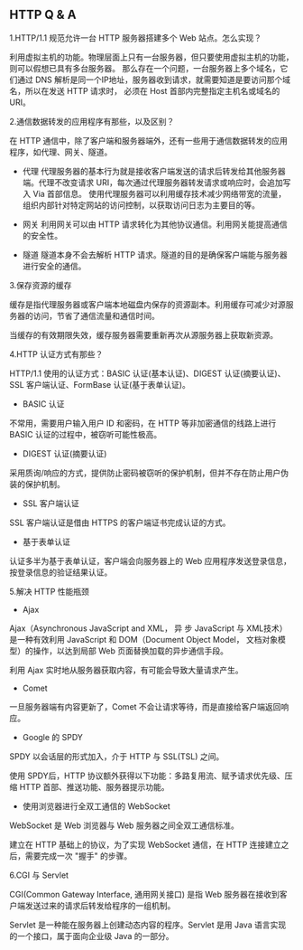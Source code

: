 ## HTTP Q & A

1.HTTP/1.1 规范允许一台 HTTP 服务器搭建多个 Web 站点。怎么实现？
  
利用虚拟主机的功能。物理层面上只有一台服务器，但只要使用虚拟主机的功能，则可以假想已具有多台服务器。
那么存在一个问题，一台服务器上多个域名，它们通过 DNS 解析是同一个IP地址，服务器收到请求，就需要知道是要访问那个域名，所以在发送 HTTP 请求时，
必须在 Host 首部内完整指定主机名或域名的 URI。

2.通信数据转发的应用程序有那些，以及区别？

在 HTTP 通信中，除了客户端和服务器端外，还有一些用于通信数据转发的应用程序，如代理、网关、隧道。
  
+ 代理
代理服务器的基本行为就是接收客户端发送的请求后转发给其他服务器端。代理不改变请求 URI，每次通过代理服务器转发请求或响应时，会追加写入 Via 首部信息。
使用代理服务器可以利用缓存技术减少网络带宽的流量，组织内部针对特定网站的访问控制，以获取访问日志为主要目的等。
  
+ 网关
利用网关可以由 HTTP 请求转化为其他协议通信。利用网关能提高通信的安全性。
  
+ 隧道
隧道本身不会去解析 HTTP 请求。隧道的目的是确保客户端能与服务器进行安全的通信。

3.保存资源的缓存
  
缓存是指代理服务器或客户端本地磁盘内保存的资源副本。利用缓存可减少对源服务器的访问，节省了通信流量和通信时间。
  
当缓存的有效期限失效，缓存服务器需要重新再次从源服务器上获取新资源。

4.HTTP 认证方式有那些？

HTTP/1.1 使用的认证方式：BASIC 认证(基本认证)、DIGEST 认证(摘要认证)、SSL 客户端认证、FormBase 认证(基于表单认证)。
   
* BASIC 认证
   
不常用，需要用户输入用户 ID 和密码，在 HTTP 等非加密通信的线路上进行 BASIC 认证的过程中，被窃听可能性极高。
   
* DIGEST 认证(摘要认证)
   
采用质询/响应的方式，提供防止密码被窃听的保护机制，但并不存在防止用户伪装的保护机制。
   
* SSL 客户端认证
 
SSL 客户端认证是借由 HTTPS 的客户端证书完成认证的方式。
   
* 基于表单认证
   
认证多半为基于表单认证，客户端会向服务器上的 Web 应用程序发送登录信息，按登录信息的验证结果认证。
   
5.解决 HTTP 性能瓶颈

* Ajax

Ajax（Asynchronous JavaScript and XML， 异 步 JavaScript 与 XML技术）是一种有效利用 JavaScript 和 DOM（Document Object Model， 文档对象模型）的操作，以达到局部 Web 页面替换加载的异步通信手段。 

利用 Ajax 实时地从服务器获取内容，有可能会导致大量请求产生。

* Comet

一旦服务器端有内容更新了，Comet 不会让请求等待，而是直接给客户端返回响应。

* Google 的 SPDY

SPDY 以会话层的形式加入，介于 HTTP 与 SSL(TSL) 之间。

使用 SPDY后，HTTP 协议额外获得以下功能：多路复用流、赋予请求优先级、压缩 HTTP 首部、推送功能、服务器提示功能。

* 使用浏览器进行全双工通信的 WebSocket

WebSocket 是 Web 浏览器与 Web 服务器之间全双工通信标准。

建立在 HTTP 基础上的协议，为了实现 WebSocket 通信，在 HTTP 连接建立之后，需要完成一次 "握手" 的步骤。

6.CGI 与 Servlet

CGI(Common Gateway Interface, 通用网关接口) 是指 Web 服务器在接收到客户端发送过来的请求后转发给程序的一组机制。

Servlet 是一种能在服务器上创建动态内容的程序。Servlet 是用 Java 语言实现的一个接口，属于面向企业级 Java 的一部分。



